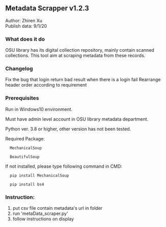 ## Metadata Scrapper v1.2.3
Author: Zhiren Xu  
Publish data: 9/1/20

### What does it do
   OSU library has its digital collection repository, mainly contain scanned collections. This tool aim at scraping metadata from these records.
   
### Changelog
   Fix the bug that login return bad result when there is a login fail
   Rearrange header order according to requirement
   
### Prerequisites
   Run in Windows10 environment. 
   
   Must have admin level account in OSU library metadata department. 
   
   Python ver. 3.8 or higher, other version has not been tested. 
   
   Required Package: 
   
      MechanicalSoup 
      
      BeautifulSoup 
      
   If not installed, please type following command in CMD:
   
      pip install MechanicalSoup 
      
      pip install bs4  
      
### Instruction:  
   1. put csv file contain metadata's url in folder  
   2. run 'metaData_scraper.py'  
   3. follow instructions on display  
